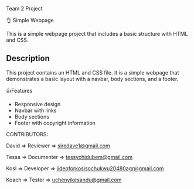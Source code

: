 Team 2 Project

👌 Simple Webpage

This is a simple webpage project that includes a basic structure with HTML and CSS.

## Description

This project contains an HTML and CSS file. It is a simple webpage that demonstrates a basic layout with a navbar, body sections, and a footer.

👍Features

- Responsive design
- Navbar with links
- Body sections
- Footer with copyright information


CONTRIBUTORS:

David => Reviewer => siredave1@gmail.com

Tessa => Documenter => tessychidubem@gmail.com 

Kosi => Developer => jideoforkosisochukwu20480agr@gmail.com

Koach => Tester =>  uchenyikesandu@gmail.com

